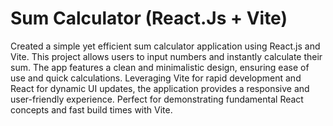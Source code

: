 # Sum Calculator (React.Js + Vite)

Created a simple yet efficient sum calculator application using React.js and Vite. This project allows users to input numbers and instantly calculate their sum. The app features a clean and minimalistic design, ensuring ease of use and quick calculations. Leveraging Vite for rapid development and React for dynamic UI updates, the application provides a responsive and user-friendly experience. Perfect for demonstrating fundamental React concepts and fast build times with Vite.

